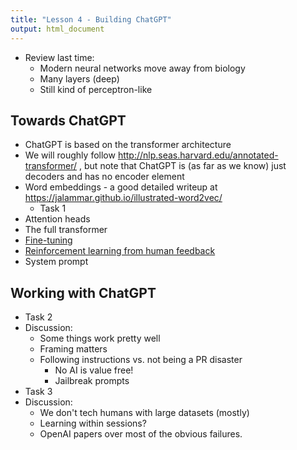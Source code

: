 ```yaml
---
title: "Lesson 4 - Building ChatGPT"
output: html_document
---
```


- Review last time:
  - Modern neural networks move away from biology
  - Many layers (deep)
  - Still kind of perceptron-like

## Towards ChatGPT

 - ChatGPT is based on the transformer architecture
 - We will roughly follow http://nlp.seas.harvard.edu/annotated-transformer/ , but note that ChatGPT is (as far as we know) just decoders and has no encoder element
 - Word embeddings - a good detailed writeup at https://jalammar.github.io/illustrated-word2vec/
   - Task 1
 - Attention heads
 - The full transformer
 - [Fine-tuning](https://en.wikipedia.org/wiki/Fine-tuning_(deep_learning))
 - [Reinforcement learning from human feedback](https://en.wikipedia.org/wiki/Reinforcement_learning_from_human_feedback)
 - System prompt

## Working with ChatGPT
 - Task 2
 - Discussion:
   - Some things work pretty well
   - Framing matters
   - Following instructions vs. not being a PR disaster
     - No AI is value free!
     - Jailbreak prompts
 - Task 3
 - Discussion:
   - We don't tech humans with large datasets (mostly)
   - Learning within sessions?
   - OpenAI papers over most of the obvious failures.
